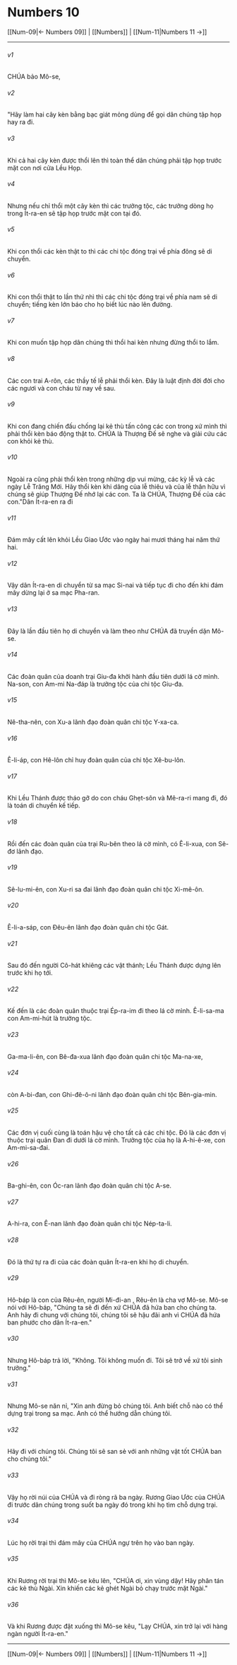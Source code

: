 # Numbers 10

[[Num-09|← Numbers 09]] | [[Numbers]] | [[Num-11|Numbers 11 →]]
***



###### v1 
CHÚA bảo Mô-se, 

###### v2 
"Hãy làm hai cây kèn bằng bạc giát mỏng dùng để gọi dân chúng tập họp hay ra đi. 

###### v3 
Khi cả hai cây kèn được thổi lên thì toàn thể dân chúng phải tập họp trước mặt con nơi cửa Lều Họp. 

###### v4 
Nhưng nếu chỉ thổi một cây kèn thì các trưởng tộc, các trưởng dòng họ trong Ít-ra-en sẽ tập họp trước mặt con tại đó. 

###### v5 
Khi con thổi các kèn thật to thì các chi tộc đóng trại về phía đông sẽ di chuyển. 

###### v6 
Khi con thổi thật to lần thứ nhì thì các chi tộc đóng trại về phía nam sẽ di chuyển; tiếng kèn lớn báo cho họ biết lúc nào lên đường. 

###### v7 
Khi con muốn tập họp dân chúng thì thổi hai kèn nhưng đừng thổi to lắm. 

###### v8 
Các con trai A-rôn, các thầy tế lễ phải thổi kèn. Đây là luật định đời đời cho các ngươi và con cháu từ nay về sau. 

###### v9 
Khi con đang chiến đấu chống lại kẻ thù tấn công các con trong xứ mình thì phải thổi kèn báo động thật to. CHÚA là Thượng Đế sẽ nghe và giải cứu các con khỏi kẻ thù. 

###### v10 
Ngoài ra cũng phải thổi kèn trong những dịp vui mừng, các kỳ lễ và các ngày Lễ Trăng Mới. Hãy thổi kèn khi dâng của lễ thiêu và của lễ thân hữu vì chúng sẽ giúp Thượng Đế nhớ lại các con. Ta là CHÚA, Thượng Đế của các con."Dân Ít-ra-en ra đi 

###### v11 
Đám mây cất lên khỏi Lều Giao Ước vào ngày hai mươi tháng hai năm thứ hai. 

###### v12 
Vậy dân Ít-ra-en di chuyển từ sa mạc Si-nai và tiếp tục đi cho đến khi đám mây dừng lại ở sa mạc Pha-ran. 

###### v13 
Đây là lần đầu tiên họ di chuyển và làm theo như CHÚA đã truyền dặn Mô-se. 

###### v14 
Các đoàn quân của doanh trại Giu-đa khởi hành đầu tiên dưới lá cờ mình. Na-son, con Am-mi Na-đáp là trưởng tộc của chi tộc Giu-đa. 

###### v15 
Nê-tha-nên, con Xu-a lãnh đạo đoàn quân chi tộc Y-xa-ca. 

###### v16 
Ê-li-áp, con Hê-lôn chỉ huy đoàn quân của chi tộc Xê-bu-lôn. 

###### v17 
Khi Lều Thánh được tháo gỡ do con cháu Ghẹt-sôn và Mê-ra-ri mang đi, đó là toán di chuyển kế tiếp. 

###### v18 
Rồi đến các đoàn quân của trại Ru-bên theo lá cờ mình, có Ê-li-xua, con Sê-đơ lãnh đạo. 

###### v19 
Sê-lu-mi-ên, con Xu-ri sa đai lãnh đạo đoàn quân chi tộc Xi-mê-ôn. 

###### v20 
Ê-li-a-sáp, con Đêu-ên lãnh đạo đoàn quân chi tộc Gát. 

###### v21 
Sau đó đến người Cô-hát khiêng các vật thánh; Lều Thánh được dựng lên trước khi họ tới. 

###### v22 
Kế đến là các đoàn quân thuộc trại Ép-ra-im đi theo lá cờ mình. Ê-li-sa-ma con Am-mi-hút là trưởng tộc. 

###### v23 
Ga-ma-li-ên, con Bê-đa-xua lãnh đạo đoàn quân chi tộc Ma-na-xe, 

###### v24 
còn A-bi-đan, con Ghi-đê-ô-ni lãnh đạo đoàn quân chi tộc Bên-gia-min. 

###### v25 
Các đơn vị cuối cùng là toán hậu vệ cho tất cả các chi tộc. Đó là các đơn vị thuộc trại quân Đan đi dưới lá cờ mình. Trưởng tộc của họ là A-hi-ê-xe, con Am-mi-sa-đai. 

###### v26 
Ba-ghi-ên, con Óc-ran lãnh đạo đoàn quân chi tộc A-se. 

###### v27 
A-hi-ra, con Ê-nan lãnh đạo đoàn quân chi tộc Nép-ta-li. 

###### v28 
Đó là thứ tự ra đi của các đoàn quân Ít-ra-en khi họ di chuyển. 

###### v29 
Hô-báp là con của Rêu-ên, người Mi-đi-an , Rêu-ên là cha vợ Mô-se. Mô-se nói với Hô-báp, "Chúng ta sẽ đi đến xứ CHÚA đã hứa ban cho chúng ta. Anh hãy đi chung với chúng tôi, chúng tôi sẽ hậu đãi anh vì CHÚA đã hứa ban phước cho dân Ít-ra-en." 

###### v30 
Nhưng Hô-báp trả lời, "Không. Tôi không muốn đi. Tôi sẽ trở về xứ tôi sinh trưởng." 

###### v31 
Nhưng Mô-se năn nỉ, "Xin anh đừng bỏ chúng tôi. Anh biết chỗ nào có thể dựng trại trong sa mạc. Anh có thể hướng dẫn chúng tôi. 

###### v32 
Hãy đi với chúng tôi. Chúng tôi sẽ san sẻ với anh những vật tốt CHÚA ban cho chúng tôi." 

###### v33 
Vậy họ rời núi của CHÚA và đi ròng rã ba ngày. Rương Giao Ước của CHÚA đi trước dân chúng trong suốt ba ngày đó trong khi họ tìm chỗ dựng trại. 

###### v34 
Lúc họ rời trại thì đám mây của CHÚA ngự trên họ vào ban ngày. 

###### v35 
Khi Rương rời trại thì Mô-se kêu lên, "CHÚA ơi, xin vùng dậy! Hãy phân tán các kẻ thù Ngài. Xin khiến các kẻ ghét Ngài bỏ chạy trước mặt Ngài." 

###### v36 
Và khi Rương được đặt xuống thì Mô-se kêu, "Lạy CHÚA, xin trở lại với hàng ngàn người Ít-ra-en."

***
[[Num-09|← Numbers 09]] | [[Numbers]] | [[Num-11|Numbers 11 →]]
